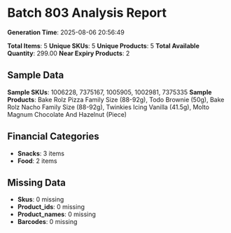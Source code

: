 # Batch 803 Analysis Report

**Generation Time**: 2025-08-06 20:56:49

**Total Items**: 5
**Unique SKUs**: 5
**Unique Products**: 5
**Total Available Quantity**: 299.00
**Near Expiry Products**: 2

## Sample Data
**Sample SKUs**: 1006228, 7375167, 1005905, 1002981, 7375335
**Sample Products**: Bake Rolz Pizza Family Size (88-92g), Todo Brownie (50g), Bake Rolz Nacho Family Size (88-92g), Twinkies Icing Vanilla (41.5g), Molto Magnum Chocolate And Hazelnut (Piece)

## Financial Categories
- **Snacks**: 3 items
- **Food**: 2 items

## Missing Data
- **Skus**: 0 missing
- **Product_ids**: 0 missing
- **Product_names**: 0 missing
- **Barcodes**: 0 missing
